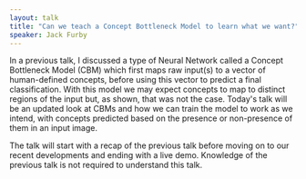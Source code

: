 ```yaml
---
layout: talk
title: "Can we teach a Concept Bottleneck Model to learn what we want?"
speaker: Jack Furby
---
```

In a previous talk, I discussed a type of Neural Network called a Concept Bottleneck Model (CBM) which first maps raw input(s) to a vector of human-defined concepts, before using this vector to predict a final classification. With this model we may expect concepts to map to distinct regions of the input but, as shown, that was not the case. Today's talk will be an updated look at CBMs and how we can train the model to work as we intend, with concepts predicted based on the presence or non-presence of them in an input image.


The talk will start with a recap of the previous talk before moving on to our recent developments and ending with a live demo. Knowledge of the previous talk is not required to understand this talk.
